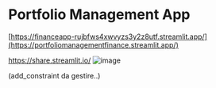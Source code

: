 # Portfolio Management App

[https://financeapp-rujbfws4xwvyzs3y2z8utf.streamlit.app/](https://portfoliomanagementfinance.streamlit.app/)

https://share.streamlit.io/
![image](https://github.com/MiguelOviedo007/Finance_APP/assets/119289671/4924e7c2-18d4-4f0f-b29c-1816f471f370)

(add_constraint da gestire..)
